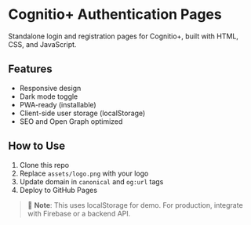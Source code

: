 # Cognitio+ Authentication Pages

Standalone login and registration pages for Cognitio+, built with HTML, CSS, and JavaScript.

## Features
- Responsive design
- Dark mode toggle
- PWA-ready (installable)
- Client-side user storage (localStorage)
- SEO and Open Graph optimized

## How to Use
1. Clone this repo
2. Replace `assets/logo.png` with your logo
3. Update domain in `canonical` and `og:url` tags
4. Deploy to GitHub Pages

> 🔐 **Note**: This uses localStorage for demo. For production, integrate with Firebase or a backend API.
